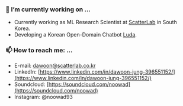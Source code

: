 ### 🔭 I’m currently working on ...

- Currently working as ML Research Scientist at [ScatterLab](https://scatterlab.co.kr) in South Korea.
- Developing a Korean Open-Domain Chatbot [Luda](https://luda.ai/).
### 📫 How to reach me: ...
- E-mail: [dawoon@scatterlab.co.kr](dawoon@scatterlab.co.kr)
- LinkedIn: [https://www.linkedin.com/in/dawoon-jung-396551152/](https://www.linkedin.com/in/dawoon-jung-396551152/)
- Soundcloud: [https://soundcloud.com/noowad](https://soundcloud.com/noowad)
- Instagram: @noowad93
